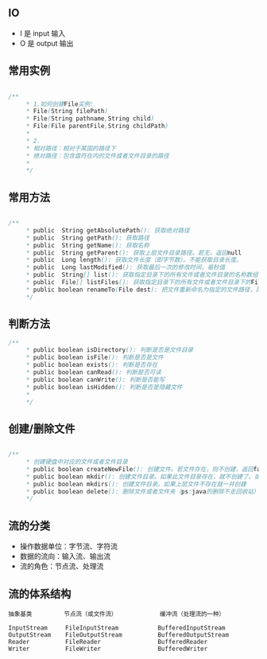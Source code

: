 ## IO

- I 是 input 输入
- O 是 output 输出


## 常用实例
```java

/**
     * 1.如何创建File实例:
     * File(String filePath)
     * File(String pathname,String child)
     * File(File parentFile,String childPath)
     *
     * 2.
     * 相对路径：相对于某国的路径下
     * 绝对路径：包含盘符在内的文件或者文件目录的路径
     *
     */

```

## 常用方法
```java

/**
     * public  String getAbsolutePath(): 获取绝对路径
     * public  String getPath(): 获取路径
     * public  String getName(): 获取名称
     * public  String getParent(): 获取上层文件目录路径。若无，返回null
     * public  Long length(): 获取文件长度（即字节数）。不能获取目录长度。
     * public  Long lastModified(): 获取最后一次的修改时间，毫秒值
     * public  String[] list(): 获取指定目录下的所有文件或者文件目录的名称数组,适用于找目录
     * public  File[] listFiles(): 获取指定目录下的所有文件或者文件目录下的File数组，适用于遍历创建File实例
     * public boolean renameTo(File dest): 把文件重新命名为指定的文件路径，简单点就是移动文件
     */

```

## 判断方法
```java
/**
     * public boolean isDirectory(): 判断是否是文件目录
     * public boolean isFile(): 判断是否是文件
     * public boolean exists(): 判断是否存在
     * public boolean canRead(): 判断是否可读
     * public boolean canWrite(): 判断是否能写
     * public boolean isHidden(): 判断是否是隐藏文件
     * 
     */

```

## 创建/删除文件

```java

/**
     * 创建硬盘中对应的文件或者文件目录
     * public boolean createNewFile(): 创建文件。若文件存在，则不创建，返回false
     * public boolean mkdir(): 创建文件目录。如果此文件目录存在，就不创建了。如果此文件目录的上层目录不存在，也不创建
     * public boolean mkdirs(): 创建文件目录。如果上层文件不存在就一并创建
     * public boolean delete(): 删除文件或者文件夹（ps:java的删除不走回收站）
     */

```

## 流的分类

- 操作数据单位：字节流、字符流
- 数据的流向：输入流、输出流
- 流的角色：节点流、处理流

## 流的体系结构
    
    抽象基类         节点流（或文件流）            缓冲流（处理流的一种）
    
    InputStream     FileInputStream           BufferedInputStream
    OutputStream    FileOutputStream          BufferedOutputStream 
    Reader          FileReader                BufferedReader
    Writer          FileWriter                BufferedWriter